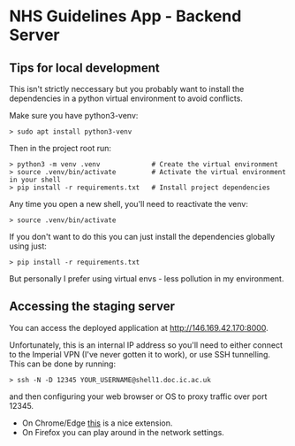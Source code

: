 # NHS Guidelines App - Backend Server

## Tips for local development

This isn't strictly neccessary but you probably want to install the dependencies in a python virtual environment to avoid conflicts.

Make sure you have python3-venv:

```
> sudo apt install python3-venv
```

Then in the project root run:

```
> python3 -m venv .venv             # Create the virtual environment
> source .venv/bin/activate         # Activate the virtual environment in your shell
> pip install -r requirements.txt   # Install project dependencies
```

Any time you open a new shell, you'll need to reactivate the venv:

```
> source .venv/bin/activate
```

If you don't want to do this you can just install the dependencies globally using just:

```
> pip install -r requirements.txt
```

But personally I prefer using virtual envs - less pollution in my environment.

## Accessing the staging server

You can access the deployed application at http://146.169.42.170:8000.

Unfortunately, this is an internal IP address so you'll need to either connect to the Imperial VPN (I've never gotten it to work), or use SSH tunnelling. This can be done by running:

```
> ssh -N -D 12345 YOUR_USERNAME@shell1.doc.ic.ac.uk
```

and then configuring your web browser or OS to proxy traffic over port 12345.

- On Chrome/Edge [this](https://chrome.google.com/webstore/detail/proxy-switchyomega/padekgcemlokbadohgkifijomclgjgif) is a nice extension.
- On Firefox you can play around in the network settings.
